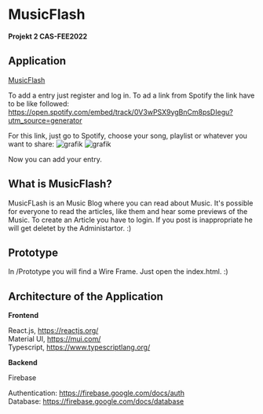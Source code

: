 # MusicFlash
**Projekt 2 CAS-FEE2022**

## Application

[MusicFlash](https://musicflash-e89f2.web.app/)

To add a entry just register and log in.
To ad a link from Spotify the link have to be like followed:
https://open.spotify.com/embed/track/0V3wPSX9ygBnCm8psDIegu?utm_source=generator

For this link, just go to Spotify, choose your song, playlist or whatever you want to share:
![grafik](https://user-images.githubusercontent.com/104528161/198876161-8444d7e5-6ffd-465e-8c45-61dc5634c9fe.png)
![grafik](https://user-images.githubusercontent.com/104528161/198876192-c2991218-0e4d-47ca-8d4e-8823c8b7d14a.png)

Now you can add your entry.

## What is MusicFlash?

MusicFLash is an Music Blog where you can read about Music. It's possible for everyone to read the articles, like them and hear some previews of the Music. To create an Article you have to login. If you post is inappropriate he will get deletet by the Administartor. :)

## Prototype

In /Prototype you will find a Wire Frame. Just open the index.html. :)

## Architecture of the Application

**Frontend**

React.js, https://reactjs.org/ <br/>
Material UI, https://mui.com/ <br/>
Typescript, https://www.typescriptlang.org/ <br/>

**Backend**

Firebase

Authentication: https://firebase.google.com/docs/auth <br/>
Database: https://firebase.google.com/docs/database <br/>
